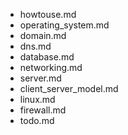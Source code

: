 - howtouse.md
- operating_system.md
- domain.md
- dns.md
- database.md
- networking.md
- server.md
- client_server_model.md
- linux.md
- firewall.md
- todo.md
